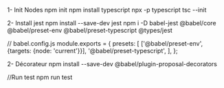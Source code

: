1- Init Nodes
npm init
npm install typescript
npx -p typescript tsc --init

2- Install jest
npm install --save-dev jest
npm i -D babel-jest @babel/core @babel/preset-env @babel/preset-typescript @types/jest

// babel.config.js
module.exports = {
    presets: [
        ['@babel/preset-env', {targets: {node: 'current'}}],
        '@babel/preset-typescript',
    ],
};

2- Décorateur
npm install --save-dev @babel/plugin-proposal-decorators



//Run test
npm run test
